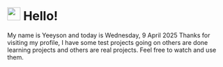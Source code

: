  <h1>
    <img src="https://emojis.slackmojis.com/emojis/images/1643510097/45343/hi.gif?1643510097" width="30"/> 
    Hello!
 </h1>
 <p>
    My name is Yeeyson and today is Wednesday, 9 April 2025
    Thanks for visiting my profile, I have some test projects going on others are done learning projects and others are real projects.
    Feel free to watch and use them.
 </p>